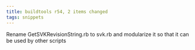 ```yaml
---
title: buildtools r54, 2 items changed
tags: snippets
---
```


Rename GetSVKRevisionString.rb to svk.rb and modularize it so that it can be used by other scripts
